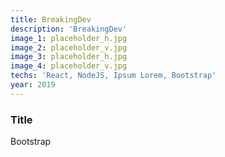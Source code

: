 ```yaml
---
title: BreakingDev
description: 'BreakingDev'
image_1: placeholder_h.jpg
image_2: placeholder_v.jpg
image_3: placeholder_h.jpg
image_4: placeholder_v.jpg
techs: 'React, NodeJS, Ipsum Lorem, Bootstrap'
year: 2019
---
```


### Title
Bootstrap
